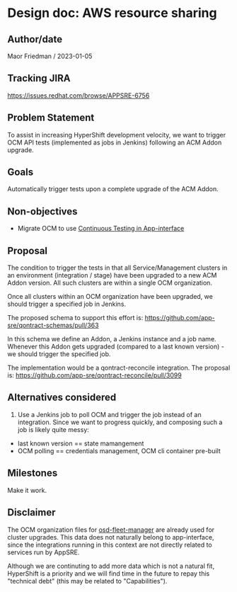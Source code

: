 # Design doc: AWS resource sharing

## Author/date

Maor Friedman / 2023-01-05

## Tracking JIRA

https://issues.redhat.com/browse/APPSRE-6756

## Problem Statement

To assist in increasing HyperShift development velocity, we want to trigger OCM API tests (implemented as jobs in Jenkins) following an ACM Addon upgrade.

## Goals

Automatically trigger tests upon a complete upgrade of the ACM Addon.

## Non-objectives

- Migrate OCM to use [Continuous Testing in App-interface](https://gitlab.cee.redhat.com/service/app-interface/-/blob/master/docs/app-sre/continuous-testing-in-app-interface.md)

## Proposal

The condition to trigger the tests in that all Service/Management clusters in an environment (integration / stage) have been upgraded to a new ACM Addon version. All such clusters are within a single OCM organization.

Once all clusters within an OCM organization have been upgraded, we should trigger a specified job in Jenkins.

The proposed schema to support this effort is: https://github.com/app-sre/qontract-schemas/pull/363

In this schema we define an Addon, a Jenkins instance and a job name. Whenever this Addon gets upgraded (compared to a last known version) - we should trigger the specified job.

The implementation would be a qontract-reconcile integration. The proposal is: https://github.com/app-sre/qontract-reconcile/pull/3099

## Alternatives considered

1. Use a Jenkins job to poll OCM and trigger the job instead of an integration. Since we want to progress quickly, and composing such a job is likely quite messy:
  - last known version == state mamangement
  - OCM polling == credentials management, OCM cli container pre-built

## Milestones

Make it work.

## Disclaimer

The OCM organization files for [osd-fleet-manager](/data/dependencies/ocm/osd-fleet-manager) are already used for cluster upgrades. This data does not naturally belong to app-interface, since the integrations running in this context are not directly related to services run by AppSRE.

Although we are continuting to add more data which is not a natural fit, HyperShift is a priority and we will find time in the future to repay this "technical debt" (this may be related to "Capabilities").
